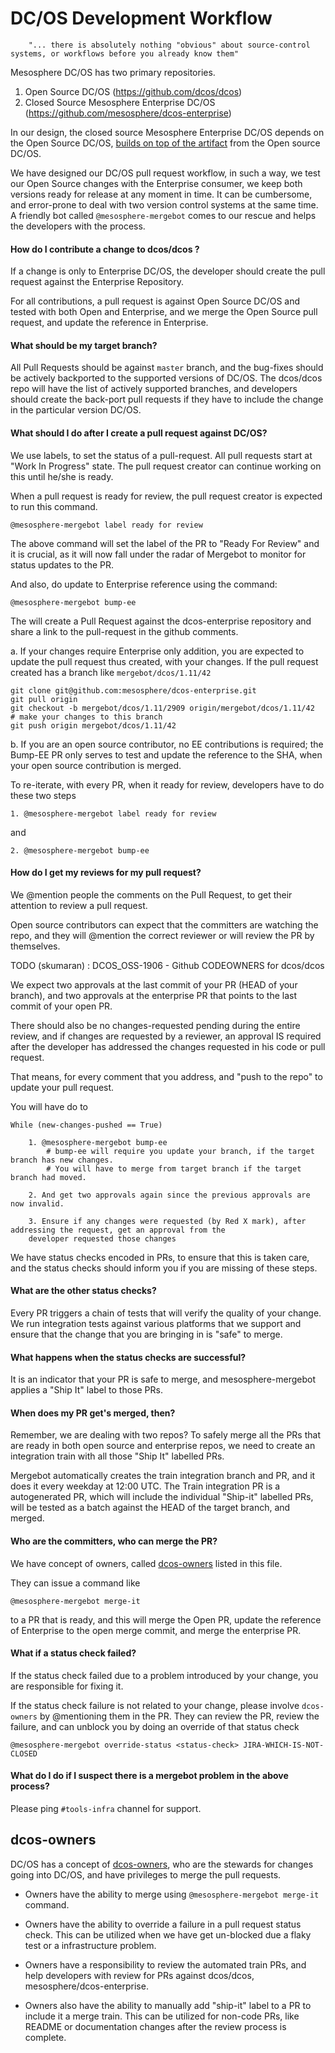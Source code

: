 # DC/OS Development Workflow


        "... there is absolutely nothing "obvious" about source-control systems, or workflows before you already know them"

Mesosphere DC/OS has two primary repositories.

1. Open Source DC/OS (https://github.com/dcos/dcos)
2. Closed Source Mesosphere Enterprise DC/OS (https://github.com/mesosphere/dcos-enterprise)

In our design, the closed source Mesosphere Enterprise DC/OS depends on the Open Source DC/OS, [builds on top of the artifact](https://github.com/mesosphere/dcos-enterprise/blob/master/util/build.py) from the Open source DC/OS.

We have designed our DC/OS pull request workflow, in such a way,  we test our Open Source changes
with the Enterprise consumer,  we keep both versions ready for release at any moment in time.
It can be cumbersome, and error-prone to deal with two version control systems at the same time.
A friendly bot called `@mesosphere-mergebot` comes to our rescue and helps the developers with the process.

#### How do I contribute a change to dcos/dcos ?

If a change is only to Enterprise DC/OS, the developer should create the pull request against the Enterprise Repository.

For all contributions, a pull request is against Open Source DC/OS and tested with both Open and
Enterprise, and we merge the Open Source pull request, and update the reference in Enterprise.

#### What should be my target branch?

All Pull Requests should be against `master` branch, and the bug-fixes should be actively backported to the
supported versions of DC/OS. The dcos/dcos repo will have the list of actively supported branches, and developers
should create the back-port pull requests if they have to include the change in the particular version DC/OS.

#### What should I do after I create a pull request against DC/OS?

We use labels, to set the status of a pull-request. All pull requests start at "Work In
Progress" state. The pull request creator can continue working on this until he/she is ready.

When a pull request is ready for review, the pull request creator is expected to run this command.

```
@mesosphere-mergebot label ready for review
```

The above command will set the label of the PR to "Ready For Review" and it is crucial,
as it will now fall under the radar of Mergebot to monitor for status updates to the PR.

And also, do update to Enterprise reference using the command:

```
@mesosphere-mergebot bump-ee
```

The will create a Pull Request against the dcos-enterprise repository and share a link to the pull-request in the github comments.

a. If your changes require Enterprise only addition, you are expected to update the pull request thus created, with your changes.
If the pull request created has a branch like `mergebot/dcos/1.11/42`

```
git clone git@github.com:mesosphere/dcos-enterprise.git
git pull origin
git checkout -b mergebot/dcos/1.11/2909 origin/mergebot/dcos/1.11/42
# make your changes to this branch
git push origin mergebot/dcos/1.11/42
```

b. If you are an open source contributor, no EE contributions is required; the Bump-EE PR only
   serves to test and update the reference to the SHA, when your open source contribution is merged.

To re-iterate, with every PR, when it ready for review, developers have to do these two steps

```
1. @mesosphere-mergebot label ready for review
```

and

```
2. @mesosphere-mergebot bump-ee
```

#### How do I get my reviews for my pull request?

We @mention people the comments on the Pull Request, to get their attention to review a pull request.

Open source contributors can expect that the committers are watching the repo,
and they will @mention the correct reviewer or will review the PR by themselves.

TODO (skumaran) : DCOS_OSS-1906 - Github CODEOWNERS for dcos/dcos

We expect two approvals at the last commit of your PR (HEAD of your branch), and
two approvals at the enterprise PR that points to the last commit of your open PR.

There should also be no changes-requested pending during the entire review, and if changes are requested
by a reviewer, an approval IS required after the developer has addressed the changes requested in his code or pull request.


That means, for every comment that you address, and "push to the repo" to update your pull request.

You will have do to

    While (new-changes-pushed == True)

        1. @mesosphere-mergebot bump-ee
            # bump-ee will require you update your branch, if the target branch has new changes.
            # You will have to merge from target branch if the target branch had moved.

        2. And get two approvals again since the previous approvals are now invalid.

        3. Ensure if any changes were requested (by Red X mark), after addressing the request, get an approval from the
        developer requested those changes


We have status checks encoded in PRs, to ensure that this is taken care,
and the status checks should inform you if you are missing of these steps.

#### What are the other status checks?

Every PR triggers a chain of tests that will verify the quality of your change. We run integration tests
against various platforms that we support and ensure that the change that you are bringing in is "safe" to merge.

#### What happens when the status checks are successful?

It is an indicator that your PR is safe to merge, and mesosphere-mergebot applies a "Ship It" label to those PRs.

#### When does my PR get's merged, then?

Remember, we are dealing with two repos? To safely merge all the PRs that are ready in both open
source and enterprise repos, we need to create an integration train with all those "Ship It" labelled PRs.

Mergebot automatically creates the train integration branch and PR, and it does it every weekday at 12:00 UTC.
The Train integration PR is a autogenerated PR, which will include the individual "Ship-it" labelled PRs, will be
tested as a batch against the HEAD of the target branch, and merged.

#### Who are the committers, who can merge the PR?

We have concept of owners, called [dcos-owners](https://github.com/dcos/dcos/blob/1.11/owners.json) listed in this file.

They can issue a command like

```
@mesosphere-mergebot merge-it
```

to a PR that is ready, and this will merge the Open PR, update the reference
of Enterprise to the open merge commit, and merge the enterprise PR.

#### What if a status check failed?

If the status check failed due to a problem introduced by your change, you are responsible for fixing it.

If the status check failure is not related to your change, please involve `dcos-owners` by @mentioning them in
the PR. They can review the PR, review the failure, and can unblock you by doing an override of that status check

```
@mesosphere-mergebot override-status <status-check> JIRA-WHICH-IS-NOT-CLOSED
```

#### What do I do if I suspect there is a mergebot problem in the above process?

Please ping `#tools-infra` channel for support.


## dcos-owners

DC/OS has a concept of [dcos-owners](https://github.com/dcos/dcos/blob/1.11/owners.json), who
are the stewards for changes going into DC/OS, and have privileges to merge the pull requests.


* Owners have the ability to merge using `@mesosphere-mergebot merge-it` command.

* Owners have the ability to override a failure in a pull request status check. This can
  be utilized when we have get un-blocked due a flaky test or a infrastructure problem.

* Owners have a responsibility to review the automated train PRs, and help
  developers with review for PRs against dcos/dcos, mesosphere/dcos-enterprise.

* Owners also have the ability to manually add "ship-it" label to a PR to include it a merge train. This can
  be utilized for non-code PRs, like README or documentation changes after the review process is complete.
